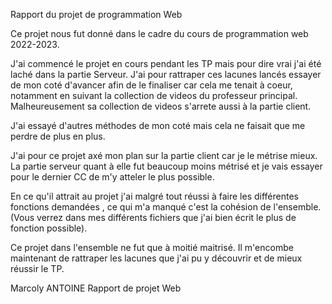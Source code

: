 Rapport du projet de programmation Web


Ce projet nous fut donné dans le cadre du cours de programmation web 2022-2023.

J'ai commencé le projet en cours pendant les TP mais pour dire vrai j'ai été laché dans la partie Serveur.
J'ai pour rattraper ces lacunes lancés essayer de mon coté d'avancer afin de le finaliser car cela me tenait à coeur, notamment en suivant la collection de videos du professeur principal.
Malheureusement sa collection de videos s'arrete aussi à la partie client.

J'ai essayé d'autres méthodes de mon coté mais cela ne faisait que me perdre de plus en plus.

J'ai pour ce projet axé mon plan sur la partie client car je le métrise mieux. La partie serveur quant à elle fut beaucoup moins métrisé et je vais essayer pour le dernier CC de m'y atteler le plus possible.


En ce qu'il attrait au projet j'ai malgré tout réussi à faire les différentes fonctions demandées , ce qui m'a manqué c'est la cohésion de l'ensemble. (Vous verrez dans mes différents fichiers que j'ai bien écrit le plus de fonction possible).

Ce projet dans l'ensemble ne fut que à moitié maitrisé. Il m'encombe maintenant de rattraper les lacunes que j'ai pu y découvrir et de mieux réussir le TP.



Marcoly ANTOINE
Rapport de projet Web